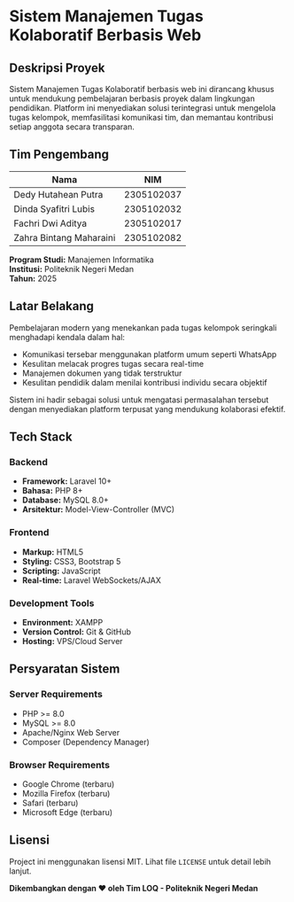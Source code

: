 # Sistem Manajemen Tugas Kolaboratif Berbasis Web

## Deskripsi Proyek

Sistem Manajemen Tugas Kolaboratif berbasis web ini dirancang khusus untuk mendukung pembelajaran berbasis proyek dalam lingkungan pendidikan. Platform ini menyediakan solusi terintegrasi untuk mengelola tugas kelompok, memfasilitasi komunikasi tim, dan memantau kontribusi setiap anggota secara transparan.

## Tim Pengembang

| Nama | NIM |
|------|-----|
| Dedy Hutahean Putra | 2305102037 |
| Dinda Syafitri Lubis | 2305102032 |
| Fachri Dwi Aditya | 2305102017 |
| Zahra Bintang Maharaini | 2305102082 |

**Program Studi:** Manajemen Informatika  
**Institusi:** Politeknik Negeri Medan  
**Tahun:** 2025

## Latar Belakang

Pembelajaran modern yang menekankan pada tugas kelompok seringkali menghadapi kendala dalam hal:
- Komunikasi tersebar menggunakan platform umum seperti WhatsApp
- Kesulitan melacak progres tugas secara real-time
- Manajemen dokumen yang tidak terstruktur
- Kesulitan pendidik dalam menilai kontribusi individu secara objektif

Sistem ini hadir sebagai solusi untuk mengatasi permasalahan tersebut dengan menyediakan platform terpusat yang mendukung kolaborasi efektif.

## Tech Stack

### Backend
- **Framework:** Laravel 10+
- **Bahasa:** PHP 8+
- **Database:** MySQL 8.0+
- **Arsitektur:** Model-View-Controller (MVC)

### Frontend
- **Markup:** HTML5
- **Styling:** CSS3, Bootstrap 5
- **Scripting:** JavaScript
- **Real-time:** Laravel WebSockets/AJAX

### Development Tools
- **Environment:** XAMPP
- **Version Control:** Git & GitHub
- **Hosting:** VPS/Cloud Server

## Persyaratan Sistem

### Server Requirements
- PHP >= 8.0
- MySQL >= 8.0
- Apache/Nginx Web Server
- Composer (Dependency Manager)

### Browser Requirements
- Google Chrome (terbaru)
- Mozilla Firefox (terbaru)
- Safari (terbaru)
- Microsoft Edge (terbaru)



## Lisensi

Project ini menggunakan lisensi MIT. Lihat file `LICENSE` untuk detail lebih lanjut.



**Dikembangkan dengan ❤️ oleh Tim LOQ - Politeknik Negeri Medan**